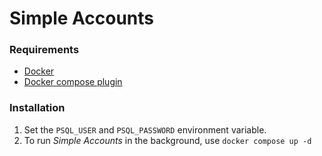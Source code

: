 # Simple Accounts

### Requirements

- [Docker](https://www.docker.com/)
- [Docker compose plugin](https://docs.docker.com/compose/)

### Installation

1. Set the `PSQL_USER` and `PSQL_PASSWORD` environment variable.
2. To run *Simple Accounts* in the background, use `docker compose up -d`
